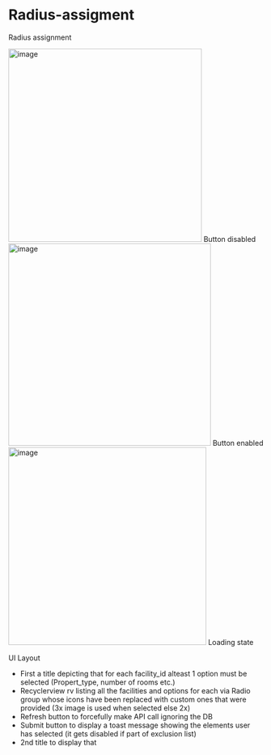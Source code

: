 # Radius-assigment
Radius assignment

<img width="382" alt="image" src="https://github.com/Mcmillon-W/Radius-assigment/assets/87062465/672f3e8e-b30e-4550-8555-fec854d152cb"> 
Button disabled
<img width="400" alt="image" src="https://github.com/Mcmillon-W/Radius-assigment/assets/87062465/5c12ed8d-396f-47ca-b98d-73da4906b936"> Button enabled
<img width="391" alt="image" src="https://github.com/Mcmillon-W/Radius-assigment/assets/87062465/48e44451-1a3d-407e-94a5-fbf5e5f3a3f6"> Loading state

UI Layout
- First a title depicting that for each facility_id alteast 1 option must be selected (Propert_type, number of rooms etc.)
- Recyclerview rv listing all the facilities and options for each via Radio group whose icons have been replaced with custom ones that were provided (3x image is used when selected else 2x)
- Refresh button to forcefully make API call ignoring the DB
- Submit button to display a toast message showing the elements user has selected (it gets disabled if part of exclusion list)
- 2nd title to display that
